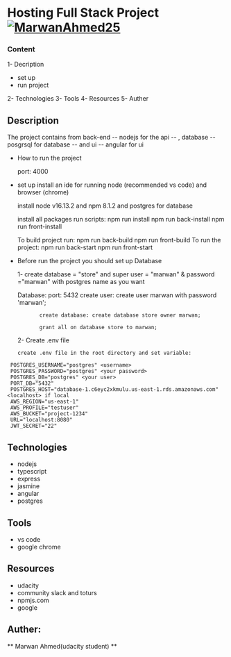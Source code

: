 # Hosting Full Stack Project [![MarwanAhmed25](https://circleci.com/gh/MarwanAhmed25/Deploy.svg?style=svg)](https://app.circleci.com/pipelines/github/MarwanAhmed25/Deploy?branch=master&filter=all)

### Content 
   1- Decription
   - set up 
   - run project 
        

   2- Technologies
   3- Tools 
   4- Resources 
   5- Auther

## Description 

   The project contains from back-end -- nodejs for the api -- , database -- posgrsql for database -- and ui -- angular for ui 

   - How to run the project
        
        port: 4000

   - set up
        install an ide for running node (recommended vs code) and browser (chrome)

        install node v16.13.2 and npm 8.1.2 and postgres for database

        install all packages run scripts:
                                          npm run install
                                          npm run back-install
                                          npm run front-install
                           
            
        To build project run:
                              npm run back-build
                              npm run front-build
         To run the project:
                              npm run back-start
                              npm run front-start

   - Before run the project you should set up Database

      1- create database = "store" and super user = "marwan" & password ="marwan" with postgres name as you want 

        Database: 
                port: 5432
                create user: create user marwan with password 'marwan';

                create database: create database store owner marwan;
                
                grant all on database store to marwan;
      2- Create .env file 

         create .env file in the root directory and set variable:
```
 POSTGRES_USERNAME="postgres" <username>
 POSTGRES_PASSWORD="postgres" <your password>
 POSTGRES_DB="postgres" <your user>
 PORT_DB="5432" 
 POSTGRES_HOST="database-1.c6eyc2xkmulu.us-east-1.rds.amazonaws.com" <localhost> if local
 AWS_REGION="us-east-1" 
 AWS_PROFILE="testuser" 
 AWS_BUCKET="project-1234" 
 URL="localhost:8080" 
 JWT_SECRET="22"

```
        

    
## Technologies 
   - nodejs 
   - typescript 
   - express 
   - jasmine
   - angular
   - postgres

## Tools 
   - vs code 
   - google chrome

## Resources 
   - udacity 
   - community slack and toturs 
   - npmjs.com
   - google

## Auther: 
** Marwan Ahmed(udacity student) **